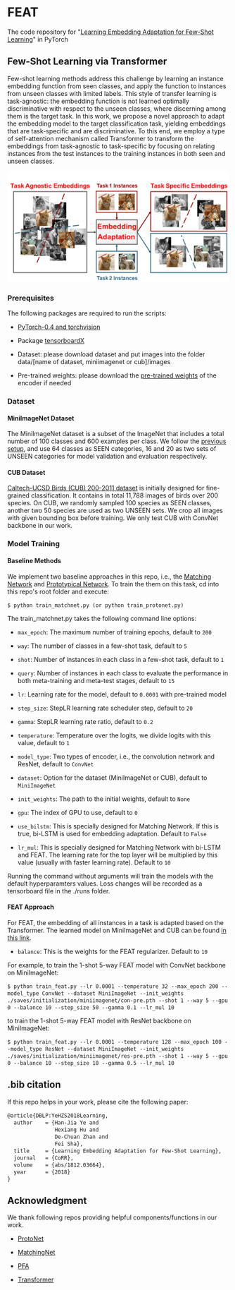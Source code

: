 # FEAT
The code repository for "[Learning Embedding Adaptation for Few-Shot Learning](https://arxiv.org/abs/1812.03664)" in PyTorch

## Few-Shot Learning via Transformer

Few-shot learning methods address this challenge by learning an instance embedding function from seen classes, and apply the function to instances from unseen classes with limited labels. This style of transfer learning is task-agnostic: the embedding function is not learned optimally discriminative with respect to the unseen classes, where discerning among them is the target task. In this work, we propose a novel approach to adapt the embedding model to the target classification task, yielding embeddings that are task-specific and are discriminative. To this end, we employ a type of self-attention mechanism called Transformer to transform the embeddings from task-agnostic to task-specific by focusing on relating instances from the test instances to the training instances in both seen and unseen classes.

![Few-Shot Learning via Transformer](imgs/teaser.PNG)

### Prerequisites

The following packages are required to run the scripts:

- [PyTorch-0.4 and torchvision](https://pytorch.org)

- Package [tensorboardX](https://github.com/lanpa/tensorboardX)

- Dataset: please download dataset and put images into the folder data/[name of dataset, miniimagenet or cub]/images

- Pre-trained weights: please download the [pre-trained weights](https://drive.google.com/open?id=14Jn1t9JxH-CxjfWy4JmVpCxkC9cDqqfE) of the encoder if needed

### Dataset
 
#### MiniImageNet Dataset

The MiniImageNet dataset is a subset of the ImageNet that includes a total number of 100 classes and 600 examples per class. We follow the [previous setup](https://github.com/twitter/meta-learning-lstm), and use 64 classes as SEEN categories, 16 and 20 as two sets of UNSEEN categories for model validation and evaluation respectively.

#### CUB Dataset
[Caltech-UCSD Birds (CUB) 200-2011 dataset](http://www.vision.caltech.edu/visipedia/CUB-200-2011.html) is initially designed for fine-grained classification. It contains in total 11,788 images of birds over 200 species. On CUB, we randomly sampled 100 species as SEEN classes, another two 50 species are used as two UNSEEN sets. We crop all images with given bounding box before training. We only test CUB with ConvNet backbone in our work.

### Model Training

#### Baseline Methods
We implement two baseline approaches in this repo, i.e., the [Matching Network](https://arxiv.org/abs/1606.04080) and [Prototypical Network](https://arxiv.org/abs/1703.05175). To train the them on this task, cd into this repo's root folder and execute:

    $ python train_matchnet.py (or python train_protonet.py)

The train_matchnet.py takes the following command line options:

- `max_epoch`: The maximum number of training epochs, default to `200`

- `way`: The number of classes in a few-shot task, default to `5`

- `shot`: Number of instances in each class in a few-shot task, default to `1`

- `query`: Number of instances in each class to evaluate the performance in both meta-training and meta-test stages, default to `15`

- `lr`: Learning rate for the model, default to `0.0001` with pre-trained model

- `step_size`: StepLR learning rate scheduler step, default to `20`

- `gamma`: StepLR learning rate ratio, default to `0.2`

- `temperature`: Temperature over the logits, we divide logits with this value, default to `1`

- `model_type`: Two types of encoder, i.e., the convolution network and ResNet, default to `ConvNet`

- `dataset`: Option for the dataset (MiniImageNet or CUB), default to `MiniImageNet`

- `init_weights`: The path to the initial weights, default to `None`

- `gpu`: The index of GPU to use, default to `0`

- `use_bilstm`: This is specially designed for Matching Network. If this is true, bi-LSTM is used for embedding adaptation. Default to `False`

- `lr_mul`: This is specially designed for Matching Network with bi-LSTM and FEAT. The learning rate for the top layer will be multiplied by this value (usually with faster learning rate). Default to `10`

Running the command without arguments will train the models with the default hyperparamters values. Loss changes will be recorded as a tensorboard file in the ./runs folder.

#### FEAT Approach
For FEAT, the embedding of all instances in a task is adapted based on the Transformer. The learned model on MiniImageNet and CUB can be found [in this link](https://drive.google.com/open?id=1ZjkiEJh_96VYNWCOXUGsPuesLaFzV_z9).

- `balance`: This is the weights for the FEAT regularizer. Default to `10`

For example, to train the 1-shot 5-way FEAT model with ConvNet backbone on MiniImageNet:

    $ python train_feat.py --lr 0.0001 --temperature 32 --max_epoch 200 --model_type ConvNet --dataset MiniImageNet --init_weights ./saves/initialization/miniimagenet/con-pre.pth --shot 1 --way 5 --gpu 0 --balance 10 --step_size 50 --gamma 0.1 --lr_mul 10

to train the 1-shot 5-way FEAT model with ResNet backbone on MiniImageNet:

    $ python train_feat.py --lr 0.0001 --temperature 128 --max_epoch 100 --model_type ResNet --dataset MiniImageNet --init_weights ./saves/initialization/miniimagenet/res-pre.pth --shot 1 --way 5 --gpu 0 --balance 10 --step_size 10 --gamma 0.5 --lr_mul 10


## .bib citation
If this repo helps in your work, please cite the following paper:

    @article{DBLP:YeHZS2018Learning,
      author    = {Han-Jia Ye and
                   Hexiang Hu and
                   De-Chuan Zhan and
                   Fei Sha},
      title     = {Learning Embedding Adaptation for Few-Shot Learning},
      journal   = {CoRR},
      volume    = {abs/1812.03664},
      year      = {2018}
    }


## Acknowledgment
We thank following repos providing helpful components/functions in our work.
- [ProtoNet](https://github.com/cyvius96/prototypical-network-pytorch)

- [MatchingNet](https://github.com/gitabcworld/MatchingNetworks)

- [PFA](https://github.com/joe-siyuan-qiao/FewShot-CVPR/)

- [Transformer](https://github.com/jadore801120/attention-is-all-you-need-pytorch)
